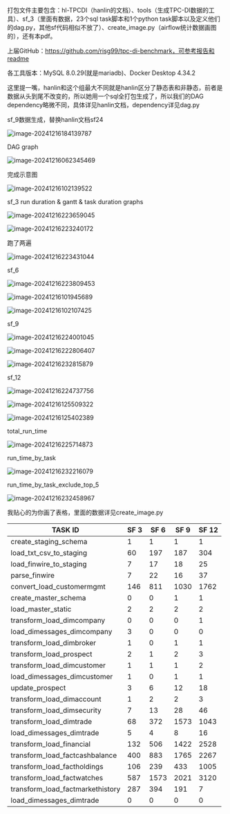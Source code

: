 打包文件主要包含：hl-TPCDI（hanlin的文档）、tools（生成TPC-DI数据的工具）、sf_3（里面有数据，23个sql task脚本和1个python task脚本以及定义他们的dag.py，其他sf代码相似不放了）、create_image.py（airflow统计数据画图的），还有本pdf。

上届GitHub：https://github.com/risg99/tpc-di-benchmark，可参考报告和readme

各工具版本：MySQL 8.0.29(就是mariadb)、Docker Desktop 4.34.2

这里提一嘴，hanlin和这个组最大不同就是hanlin区分了静态表和非静态，前者是数据从头到尾不改变的，所以她用一个sql全打包生成了，所以我们的DAG dependency略微不同，具体详见hanlin文档，dependency详见dag.py



sf_9数据生成，替换hanlin文档sf24

![image-20241216184139787](C:\Users\戴尔\AppData\Roaming\Typora\typora-user-images\image-20241216184139787.png)



DAG graph

![image-20241216062345469](C:\Users\戴尔\Desktop\TPC-DI\Results_graphs\DAG_graph.png)

完成示意图

![image-20241216102139522](C:\Users\戴尔\AppData\Roaming\Typora\typora-user-images\image-20241216102139522.png)

sf_3  run duration & gantt & task duration graphs

![image-20241216223659045](C:\Users\戴尔\AppData\Roaming\Typora\typora-user-images\image-20241216223659045.png)

![image-20241216223240172](C:\Users\戴尔\Desktop\TPC-DI\Results_graphs\sf3_gantt.png)

跑了两遍

![image-20241216223431044](C:\Users\戴尔\Desktop\TPC-DI\Results_graphs\sf3_run_time_by_task.png)

sf_6

![image-20241216223809453](C:\Users\戴尔\AppData\Roaming\Typora\typora-user-images\image-20241216223809453.png)

![image-20241216101945689](C:\Users\戴尔\Desktop\TPC-DI\Results_graphs\sf6_run_time_by_task.png)



![image-20241216102107425](C:\Users\戴尔\Desktop\TPC-DI\Results_graphs\sf6_gantt.png)



sf_9

![image-20241216224001045](C:\Users\戴尔\AppData\Roaming\Typora\typora-user-images\image-20241216224001045.png)



![image-20241216222806407](C:\Users\戴尔\Desktop\TPC-DI\Results_graphs\sf9_run_time_by_task.png)



![image-20241216232815879](C:\Users\戴尔\Desktop\TPC-DI\Results_graphs\sf9_gantt.png)



sf_12

![image-20241216224737756](C:\Users\戴尔\Desktop\TPC-DI\Results_graphs\sf12_run_time_by_task.png)

![image-20241216125509322](C:\Users\戴尔\Desktop\TPC-DI\Results_graphs\sf12_run_time_by_task.png)



![image-20241216125402389](C:\Users\戴尔\Desktop\TPC-DI\Results_graphs\sf12_gantt.png)



total_run_time

![image-20241216225714873](C:\Users\戴尔\Desktop\TPC-DI\Results_graphs\total_run_time.png)

run_time_by_task

![image-20241216232216079](C:\Users\戴尔\AppData\Roaming\Typora\typora-user-images\image-20241216232216079.png)

run_time_by_task_exclude_top_5

![image-20241216232458967](C:\Users\戴尔\AppData\Roaming\Typora\typora-user-images\image-20241216232458967.png)

我贴心的为你画了表格，里面的数据详见create_image.py

| TASK ID                          | SF 3 | SF 6 | SF 9 | SF 12 |
| -------------------------------- | ---- | ---- | ---- | ----- |
| create_staging_schema            | 1    | 1    | 1    | 1     |
| load_txt_csv_to_staging          | 60   | 197  | 187  | 304   |
| load_finwire_to_staging          | 7    | 17   | 18   | 25    |
| parse_finwire                    | 7    | 22   | 16   | 37    |
| convert_load_customermgmt        | 146  | 811  | 1030 | 1762  |
| create_master_schema             | 0    | 0    | 1    | 1     |
| load_master_static               | 2    | 2    | 2    | 2     |
| transform_load_dimcompany        | 0    | 0    | 0    | 1     |
| load_dimessages_dimcompany       | 3    | 0    | 0    | 0     |
| transform_load_dimbroker         | 1    | 0    | 1    | 1     |
| transform_load_prospect          | 2    | 1    | 2    | 3     |
| transform_load_dimcustomer       | 1    | 1    | 1    | 2     |
| load_dimessages_dimcustomer      | 1    | 0    | 1    | 1     |
| update_prospect                  | 3    | 6    | 12   | 18    |
| transform_load_dimaccount        | 1    | 2    | 2    | 3     |
| transform_load_dimsecurity       | 7    | 13   | 28   | 46    |
| transform_load_dimtrade          | 68   | 372  | 1573 | 1043  |
| load_dimessages_dimtrade         | 5    | 4    | 8    | 16    |
| transform_load_financial         | 132  | 506  | 1422 | 2528  |
| transform_load_factcashbalance   | 400  | 883  | 1765 | 2267  |
| transform_load_factholdings      | 106  | 239  | 433  | 1005  |
| transform_load_factwatches       | 587  | 1573 | 2021 | 3120  |
| transform_load_factmarkethistory | 287  | 394  | 191  | 7     |
| load_dimessages_dimtrade         | 0    | 0    | 0    | 0     |

